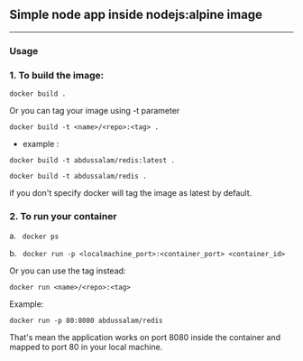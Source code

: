 ## Simple node app inside nodejs:alpine image

---
### Usage
### 1. To build the image:

`docker build .`

Or you can tag your image using -t parameter

`docker build -t <name>/<repo>:<tag> .`

- example :

`docker build -t abdussalam/redis:latest .`

`docker build -t abdussalam/redis .`

if you don't specify <tag> docker will tag the image as latest by default.

### 2. To run your container
a. ` docker ps`

b. ` docker run -p <localmachine_port>:<container_port> <container_id>`

Or you can use the tag instead:

`docker run <name>/<repo>:<tag>`

Example:

`docker run -p 80:8080 abdussalam/redis`

That's mean the application works on port 8080 inside the container and mapped to port 80 in your local machine.
